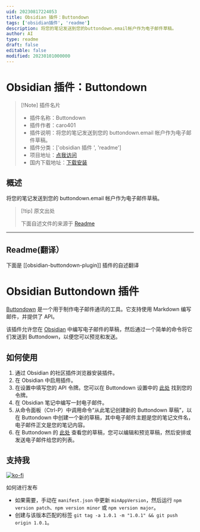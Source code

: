 ```yaml
---
uid: 20230817224053
title: Obsidian 插件：Buttondown
tags: ['obsidian插件', 'readme']
description: 将您的笔记发送到您的buttondown.email帐户作为电子邮件草稿。
author: AI
type: readme
draft: false
editable: false
modified: 20230101000000
---
```


# Obsidian 插件：Buttondown

> [!Note] 插件名片
> - 插件名称：Buttondown
> - 插件作者：caro401
> - 插件说明：将您的笔记发送到您的 buttondown.email 帐户作为电子邮件草稿。
> - 插件分类：['obsidian 插件 ', 'readme']
> - 项目地址：[点我访问](https://github.com/caro401/obsidian-buttondown)
> - 国内下载地址：[下载安装](https://pkmer.cn/products/plugin/pluginMarket/?obsidian-buttondown-plugin)

## 概述

将您的笔记发送到您的 buttondown.email 帐户作为电子邮件草稿。

> [!tip] 原文出处
>
>下面自述文件的来源于 [Readme](https://ghproxy.net/https://raw.githubusercontent.com/caro401/obsidian-buttondown/master/README.md)

---

## Readme(翻译）

下面是 [[obsidian-buttondown-plugin]] 插件的自述翻译

# Obsidian Buttondown 插件

[Buttondown](https://buttondown.email) 是一个用于制作电子邮件通讯的工具。它支持使用 Markdown 编写邮件，并提供了 API。

该插件允许您在 [Obsidian](https://obsidian.md) 中编写电子邮件的草稿，然后通过一个简单的命令将它们发送到 Buttondown，以便您可以预览和发送。

## 如何使用

1. 通过 Obsidian 的社区插件浏览器安装插件。
2. 在 Obsidian 中启用插件。
3. 在设置中填写您的 API 令牌。您可以在 Buttondown 设置中的 [此处](https://buttondown.email/settings/programming) 找到您的令牌。
4. 在 Obsidian 笔记中编写一封电子邮件。
5. 从命令面板（Ctrl-P）中调用命令“从此笔记创建新的 Buttondown 草稿”，以在 Buttondown 中创建一个新的草稿，其中电子邮件主题是您的笔记文件名，电子邮件正文是您的笔记内容。
6. 在 Buttondown 的 [此处](https://buttondown.email/emails/drafts) 查看您的草稿，您可以编辑和预览草稿，然后安排或发送电子邮件给您的列表。

## 支持我

[![ko-fi](https://ko-fi.com/img/githubbutton_sm.svg)](https://ko-fi.com/U6U7BUEZ6)

如何进行发布

- 如果需要，手动在 `manifest.json` 中更新 `minAppVersion`，然后运行 `npm version patch`、`npm version minor` 或 `npm version major`。
- 创建与该版本匹配的标签 `git tag -a 1.0.1 -m "1.0.1" && git push origin 1.0.1`。



